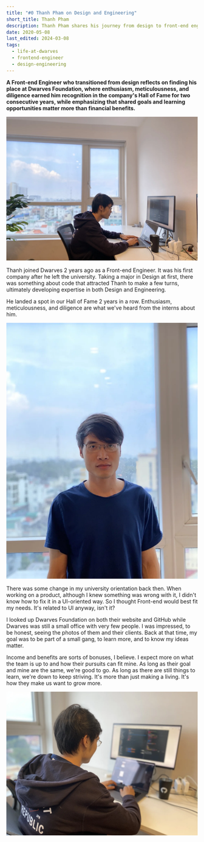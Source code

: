 ```yaml
---
title: "#0 Thanh Pham on Design and Engineering"
short_title: Thanh Pham
description: Thanh Pham shares his journey from design to front-end engineering at Dwarves, highlighting how finding alignment between personal and company goals creates an environment where growth is natural
date: 2020-05-08
last_edited: 2024-03-08
tags:
  - life-at-dwarves
  - frontend-engineer
  - design-engineering
---
```


**A Front-end Engineer who transitioned from design reflects on finding his place at Dwarves Foundation, where enthusiasm, meticulousness, and diligence earned him recognition in the company's Hall of Fame for two consecutive years, while emphasizing that shared goals and learning opportunities matter more than financial benefits.**

![Thanh Pham - Front-end Engineer](assets/notion-image-1744047127233-iwbqn.webp)

Thanh joined Dwarves 2 years ago as a Front-end Engineer. It was his first company after he left the university. Taking a major in Design at first, there was something about code that attracted Thanh to make a few turns, ultimately developing expertise in both Design and Engineering.

He landed a spot in our Hall of Fame 2 years in a row. Enthusiasm, meticulousness, and diligence are what we've heard from the interns about him.

![Thanh Pham working with colleagues](assets/notion-image-1744047127976-h4eqh.webp)

There was some change in my university orientation back then. When working on a product, although I knew something was wrong with it, I didn't know how to fix it in a UI-oriented way. So I thought Front-end would best fit my needs. It's related to UI anyway, isn't it?

I looked up Dwarves Foundation on both their website and GitHub while Dwarves was still a small office with very few people. I was impressed, to be honest, seeing the photos of them and their clients. Back at that time, my goal was to be part of a small gang, to learn more, and to know my ideas matter.

Income and benefits are sorts of bonuses, I believe. I expect more on what the team is up to and how their pursuits can fit mine. As long as their goal and mine are the same, we're good to go. As long as there are still things to learn, we're down to keep striving. It's more than just making a living. It's how they make us want to grow more.

![Thanh Pham presenting his work](assets/notion-image-1744047128552-fctol.webp)
